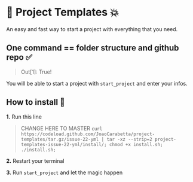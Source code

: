 # 🚀 Project Templates 💥

An easy and fast way to start a project with everything that you need.

## One command == folder structure and github repo ✅
> Out[1]: True!

You will be able to start a project with `start_project` and enter your infos.

## How to install 🧐

**1.** Run this line

> CHANGE HERE TO MASTER
`curl https://codeload.github.com/JoaoCarabetta/project-templates/tar.gz/issue-22-yml | tar -xz --strip=2 project-templates-issue-22-yml/install/; chmod +x install.sh; ./install.sh;`

**2.** Restart your terminal

**3.** Run `start_project` and let the magic happen

